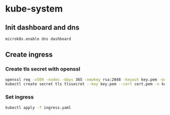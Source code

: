 # kube-system

## Init dashboard and dns

```bash
microk8s.enable dns dashboard
```

## Create ingress

### Create tls secret with openssl

```bash
openssl req -x509 -nodes -days 365 -newkey rsa:2048 -keyout key.pem -out cert.pem -subj "/CN=kube.lesquerra.cat/O=kube.lesquerra.cat"
kubectl create secret tls tlssecret --key key.pem --cert cert.pem -n kube-system
```

### Set ingress

```bash
kubectl apply -f ingress.yaml
```
